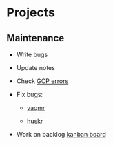 # Projects

## Maintenance

- Write bugs

- Update notes

- Check [GCP errors](https://console.cloud.google.com/errors?time=P30D&order=COUNT_DESC&resolution=OPEN&resolution=ACKNOWLEDGED&project=dotufp&folder&organizationId)

- Fix bugs:

  - [vaqmr](https://github.com/dylanharper/vaqmr/issues)

  - [huskr](https://github.com/dylanharper/husker/issues)

- Work on backlog [kanban board](https://github.com/dylanharper/projects/projects/1?fullscreen=true)
